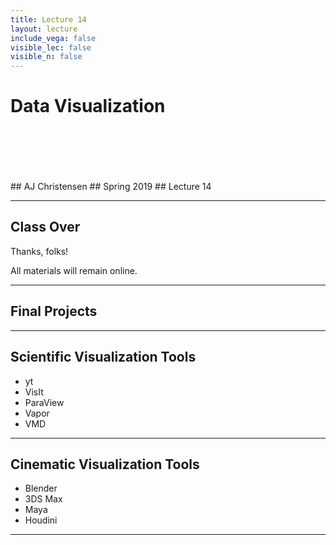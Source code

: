 ```yaml
---
title: Lecture 14
layout: lecture
include_vega: false
visible_lec: false
visible_n: false
---
```


<!-- .slide: class="titleslide" -->

# Data Visualization
<div style="height: 6.0em;"></div>
## AJ Christensen
## Spring 2019
## Lecture 14

---

## Class Over

Thanks, folks!

All materials will remain online.

---

## Final Projects

---

## Scientific Visualization Tools

 * yt
 * VisIt
 * ParaView
 * Vapor
 * VMD

---

## Cinematic Visualization Tools

 * Blender
 * 3DS Max
 * Maya
 * Houdini

---


